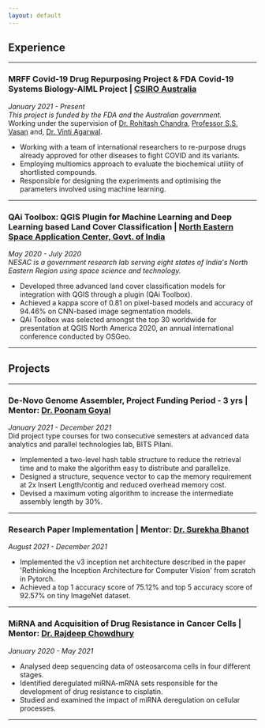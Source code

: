```yaml
---
layout: default
---
```


## Experience 

---

### **MRFF Covid-19 Drug Repurposing Project & FDA Covid-19 Systems Biology-AIML Project | [CSIRO Australia](https://bioinformatics.csiro.au/)**

*January 2021 - Present*  
*This project is funded by the FDA and the Australian government.*  
Working under the supervision of [Dr. Rohitash Chandra](http://rohitash-chandra.github.io/), [Professor S.S. Vasan](https://www.york.ac.uk/healthsciences/our-staff/honoraryemeritus/seshadri-vasan/) and, [Dr. Vinti Agarwal](https://www.bits-pilani.ac.in/pilani/vinti/profile). 
- Working with a team of international researchers to re-purpose drugs already approved for other diseases to fight COVID and its variants.  
- Employing multiomics approach to evaluate the biochemical utility of shortlisted compounds. 
- Responsible for designing the experiments and optimising the parameters involved using machine learning.

---

### **QAi Toolbox: QGIS Plugin for Machine Learning and Deep Learning based Land Cover Classification | [North Eastern Space Application Center, Govt. of India](https://nesac.gov.in/)**

*May 2020 - July 2020*  
*NESAC is a government research lab serving eight states of India's North Eastern Region using space science and technology.*
- Developed three advanced land cover classification models for integration with QGIS through a plugin (QAi Toolbox).
- Achieved a kappa score of 0.81 on pixel-based models and accuracy of 94.46% on CNN-based image segmentation models.
- QAi Toolbox was selected amongst the top 30 worldwide for presentation at QGIS North America 2020, an annual international conference conducted by OSGeo.

---

## Projects

---
 
### **De-Novo Genome Assembler, Project Funding Period - 3 yrs | Mentor: [Dr. Poonam Goyal](https://www.bits-pilani.ac.in/pilani/poonam/profile)**

*January 2021 - December 2021*  
Did project type courses for two consecutive semesters at advanced data analytics and parallel technologies lab, BITS Pilani. 
- Implemented a two-level hash table structure to reduce the retrieval time and to make the algorithm easy to distribute and parallelize.
- Designed a structure, sequence vector to cap the memory requirement at 2x Insert Length/contig and reduced overhead memory cost. 
- Devised a maximum voting algorithm to increase the intermediate assembly length by 30%.

---
 
### **Research Paper Implementation | Mentor: [Dr. Surekha Bhanot](https://universe.bits-pilani.ac.in/pilani/surekha/profile)**

*August 2021 - December 2021*   
- Implemented the v3 inception net architecture described in the paper 'Rethinking the Inception Architecture for Computer Vision' from scratch in Pytorch.
- Achieved a top 1 accuracy score of 75.12% and top 5 accuracy score of 92.57% on tiny ImageNet dataset. 

---

### **MiRNA and Acquisition of Drug Resistance in Cancer Cells | Mentor: [Dr. Rajdeep Chowdhury](https://universe.bits-pilani.ac.in/pilani/rajdeep/profile)**

*January 2020 - May 2021*   
- Analysed deep sequencing data of osteosarcoma cells in four different stages.
- Identified deregulated miRNA-mRNA sets responsible for the development of drug resistance to cisplatin.
- Studied and examined the impact of miRNA deregulation on cellular processes.

---
